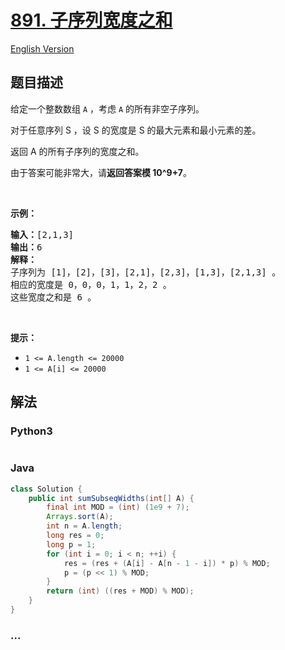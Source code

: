 # [891. 子序列宽度之和](https://leetcode-cn.com/problems/sum-of-subsequence-widths)

[English Version](/solution/0800-0899/0891.Sum%20of%20Subsequence%20Widths/README_EN.md)

## 题目描述

<!-- 这里写题目描述 -->
<p>给定一个整数数组 <code>A</code> ，考虑 <code>A</code> 的所有非空子序列。</p>

<p>对于任意序列 S ，设 S 的宽度是 S 的最大元素和最小元素的差。</p>

<p>返回 A 的所有子序列的宽度之和。</p>

<p>由于答案可能非常大，请<strong>返回答案模 10^9+7</strong>。</p>

<p>&nbsp;</p>

<p><strong>示例：</strong></p>

<pre><strong>输入：</strong>[2,1,3]
<strong>输出：</strong>6
<strong>解释：
</strong>子序列为 [1]，[2]，[3]，[2,1]，[2,3]，[1,3]，[2,1,3] 。
相应的宽度是 0，0，0，1，1，2，2 。
这些宽度之和是 6 。
</pre>

<p>&nbsp;</p>

<p><strong>提示：</strong></p>

<ul>
	<li><code>1 &lt;= A.length &lt;= 20000</code></li>
	<li><code>1 &lt;= A[i] &lt;= 20000</code></li>
</ul>

## 解法

<!-- 这里可写通用的实现逻辑 -->

<!-- tabs:start -->

### **Python3**

<!-- 这里可写当前语言的特殊实现逻辑 -->

```python

```

### **Java**

<!-- 这里可写当前语言的特殊实现逻辑 -->

```java
class Solution {
    public int sumSubseqWidths(int[] A) {
        final int MOD = (int) (1e9 + 7);
        Arrays.sort(A);
        int n = A.length;
        long res = 0;
        long p = 1;
        for (int i = 0; i < n; ++i) {
            res = (res + (A[i] - A[n - 1 - i]) * p) % MOD;
            p = (p << 1) % MOD;
        }
        return (int) ((res + MOD) % MOD);
    }
}

```

### **...**

```

```

<!-- tabs:end -->
